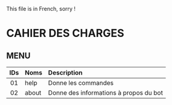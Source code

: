 This file is in French, sorry !

# CAHIER DES CHARGES

## MENU


| IDs | Noms | Description |
|:-------------:|-------------|:--------------|
| 01 | help | Donne les commandes | 
|02 | about | Donne des informations à propos du bot |
